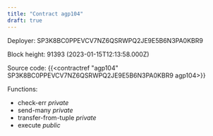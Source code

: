 ```yaml
---
title: "Contract agp104"
draft: true
---
```

Deployer: SP3K8BC0PPEVCV7NZ6QSRWPQ2JE9E5B6N3PA0KBR9


 



Block height: 91393 (2023-01-15T12:13:58.000Z)

Source code: {{<contractref "agp104" SP3K8BC0PPEVCV7NZ6QSRWPQ2JE9E5B6N3PA0KBR9 agp104>}}

Functions:

* check-err _private_
* send-many _private_
* transfer-from-tuple _private_
* execute _public_
